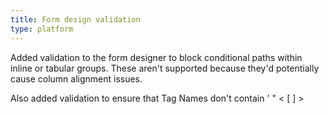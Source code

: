 ```yaml
---
title: Form design validation
type: platform
---
```


Added validation to the form designer to block conditional paths within inline or tabular groups. These aren't supported because they'd potentially cause column alignment issues.

Also added validation to ensure that Tag Names don't contain &#39; &quot; &lt; [ ] &gt;